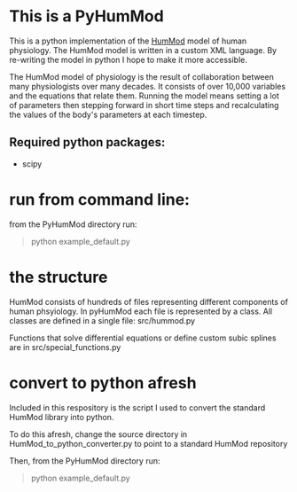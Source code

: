 # This is a PyHumMod
This is a python implementation of the [HumMod](https://http://hummod.org/) model of human physiology. The HumMod model is written in a custom XML language. By re-writing the model in python I hope to make it more accessible.

The HumMod model of physiology is the result of collaboration between many physiologists over many decades. It consists of over 10,000 variables and the equations that relate them. Running the model means setting a lot of parameters then stepping forward in short time steps and recalculating the values of the body's parameters at each timestep.

## Required python packages:
- scipy

# run from command line:
from the PyHumMod directory run:
> python example_default.py

# the structure
HumMod consists of hundreds of files representing different components of human phsyiology. In pyHumMod each file is represented by a class. All classes are defined in a single file: src/hummod.py

Functions that solve differential equations or define custom subic splines are in src/special_functions.py

# convert to python afresh
Included in this respository is the script I used to convert the standard HumMod library into python.

To do this afresh, change the source directory in HumMod_to_python_converter.py to point to a standard HumMod repository

Then, from the PyHumMod directory run:
> python example_default.py
